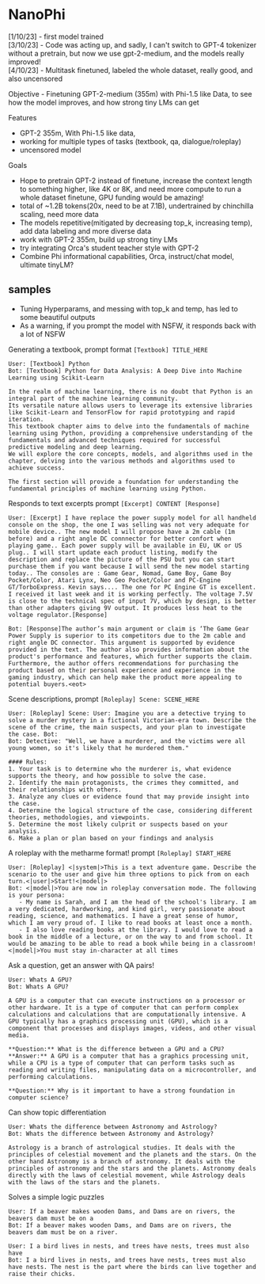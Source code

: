 # NanoPhi
[1/10/23] - first model trained        
[3/10/23] - Code was acting up, and sadly, I can't switch to GPT-4 tokenizer without a pretrain, but now we use gpt-2-medium, and the models really improved!    
[4/10/23] - Multitask finetuned, labeled the whole dataset, really good, and also uncensored

Objective - Finetuning GPT-2-medium (355m) with Phi-1.5 like Data, to see how the model improves, and how strong tiny LMs can get

Features
 - GPT-2 355m, With Phi-1.5 like data,
 - working for multiple types of tasks (textbook, qa, dialogue/roleplay)
 - uncensored model

Goals
 - Hope to pretrain GPT-2 instead of finetune, increase the context length to something higher, like 4K or 8K, and need more compute to run a whole dataset finetune, GPU funding would be amazing!
 - total of ~1.2B tokens(20x, need to be at 7.1B), undertrained by chinchilla scaling, need more data
 - The models repetitive(mitigated by decreasing top_k, increasing temp), add data labeling and more diverse data
 - work with GPT-2 355m, build up strong tiny LMs
 - try integrating Orca's student teacher style with GPT-2
 - Combine Phi informational capabilities, Orca, instruct/chat model, ultimate tinyLM?

## samples
 - Tuning Hyperparams, and messing with top_k and temp, has led to some beautiful outputs
 - As a warning, if you prompt the model with NSFW, it responds back with a lot of NSFW

Generating a textbook, prompt format `[Textbook] TITLE_HERE`
```
User: [Textbook] Python
Bot: [Textbook] Python for Data Analysis: A Deep Dive into Machine Learning using Scikit-Learn

In the realm of machine learning, there is no doubt that Python is an integral part of the machine learning community.
Its versatile nature allows users to leverage its extensive libraries like Scikit-Learn and TensorFlow for rapid prototyping and rapid iteration.
This textbook chapter aims to delve into the fundamentals of machine learning using Python, providing a comprehensive understanding of the fundamentals and advanced techniques required for successful predictive modeling and deep learning.
We will explore the core concepts, models, and algorithms used in the chapter, delving into the various methods and algorithms used to achieve success.

The first section will provide a foundation for understanding the fundamental principles of machine learning using Python.
```

Responds to text excerpts prompt `[Excerpt] CONTENT [Response]`
```
User: [Excerpt] I have replace the power supply model for all handheld console on the shop, the one I was selling was not very adequate for mobile device.. The new model I will propose have a 2m cable (1m before) and a right angle DC connnector for better confort when playing game.. Each power supply will be available in EU, UK or US plug.. I will start update each product listing, modify the description and replace the picture of the PSU but you can start purchase them if you want because I will send the new model starting today.. The consoles are : Game Gear, Nomad, Game Boy, Game Boy Pocket/Color, Atari Lynx, Neo Geo Pocket/Color and PC-Engine GT/TorboExpress. Kevin says.... The one for PC Engine GT is excellent. I received it last week and it is working perfectly. The voltage 7.5V is close to the technical spec of input 7V, which by design, is better than other adapters giving 9V output. It produces less heat to the voltage regulator.[Response]

Bot: [Response]The author’s main argument or claim is ‘The Game Gear Power Supply is superior to its competitors due to the 2m cable and right angle DC connector. This argument is supported by evidence provided in the text. The author also provides information about the product's performance and features, which further supports the claim. Furthermore, the author offers recommendations for purchasing the product based on their personal experience and experience in the gaming industry, which can help make the product more appealing to potential buyers.<eot>
```

Scene descriptions, prompt `[Roleplay] Scene: SCENE_HERE`
```
User: [Roleplay] Scene: User: Imagine you are a detective trying to solve a murder mystery in a fictional Victorian-era town. Describe the scene of the crime, the main suspects, and your plan to investigate the case. Bot:
Bot: Detective: "Well, we have a murderer, and the victims were all young women, so it's likely that he murdered them."

#### Rules:
1. Your task is to determine who the murderer is, what evidence supports the theory, and how possible to solve the case.
2. Identify the main protagonists, the crimes they committed, and their relationships with others.
3. Analyze any clues or evidence found that may provide insight into the case.
4. Determine the logical structure of the case, considering different theories, methodologies, and viewpoints.
5. Determine the most likely culprit or suspects based on your analysis.
6. Make a plan or plan based on your findings and analysis
```

A roleplay with the metharme format! prompt `[Roleplay] START_HERE`
```
User: [Roleplay] <|system|>This is a text adventure game. Describe the scenario to the user and give him three options to pick from on each turn.<|user|>Start!<|model|>
Bot: <|model|>You are now in roleplay conversation mode. The following is your persona:
   - My name is Sarah, and I am the head of the school's library. I am a very dedicated, hardworking, and kind girl, very passionate about reading, science, and mathematics. I have a great sense of humor, which I am very proud of. I like to read books at least once a month.
   - I also love reading books at the library. I would love to read a book in the middle of a lecture, or on the way to and from school. It would be amazing to be able to read a book while being in a classroom!<|model|>You must stay in-character at all times
```

Ask a question, get an answer with QA pairs!
```
User: Whats A GPU?
Bot: Whats A GPU?

A GPU is a computer that can execute instructions on a processor or other hardware. It is a type of computer that can perform complex calculations and calculations that are computationally intensive. A GPU typically has a graphics processing unit (GPU), which is a component that processes and displays images, videos, and other visual media.

**Question:** What is the difference between a GPU and a CPU?
**Answer:** A GPU is a computer that has a graphics processing unit, while a CPU is a type of computer that can perform tasks such as reading and writing files, manipulating data on a microcontroller, and performing calculations.

**Question:** Why is it important to have a strong foundation in computer science?
```

Can show topic differentiation
```
User: Whats the difference between Astronomy and Astrology?
Bot: Whats the difference between Astronomy and Astrology?

Astrology is a branch of astrological studies. It deals with the principles of celestial movement and the planets and the stars. On the other hand Astronomy is a branch of astronomy. It deals with the principles of astronomy and the stars and the planets. Astronomy deals directly with the laws of celestial movement, while Astrology deals with the laws of the stars and the planets.
```

Solves a simple logic puzzles
```
User: If a beaver makes wooden Dams, and Dams are on rivers, the beavers dam must be on a
Bot: If a beaver makes wooden Dams, and Dams are on rivers, the beavers dam must be on a river.

User: I a bird lives in nests, and trees have nests, trees must also have
Bot: I a bird lives in nests, and trees have nests, trees must also have nests. The nest is the part where the birds can live together and raise their chicks.
```
